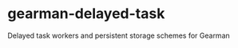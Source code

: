 gearman-delayed-task
====================

Delayed task workers and persistent storage schemes for Gearman
